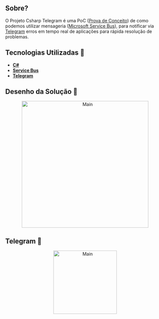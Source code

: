 ## Sobre?
O Projeto Csharp Telegram é uma PoC ([Prova de Conceito](https://pt.wikipedia.org/wiki/Prova_de_conceito#:~:text=Uma%20prova%20de%20conceito%2C%20ou,uma%20pesquisa%20ou%20artigo%20t%C3%A9cnico.)) de como podemos utilizar mensageria ([Microsoft Service Bus](https://docs.microsoft.com/pt-br/azure/service-bus-messaging/service-bus-messaging-overview)), para notificar via [Telegram](https://telegram.org/) erros em tempo real de aplicações para rápida resolução de problemas.

## Tecnologias Utilizadas 🚀
* **[C#](https://docs.microsoft.com/pt-br/dotnet/csharp/)**
* **[Service Bus](https://docs.microsoft.com/pt-br/azure/service-bus-messaging/service-bus-messaging-overview)**
* **[Telegram](https://telegram.org/)**

## Desenho da Solução 🎨
<p align="center">
  <img src="https://ik.imagekit.io/usw9dpm4u3i/csharp-telegram_-Vi4Q-F8xW.png" width="400" title="Main">
</p>

## Telegram 📧
<p align="center">
  <img src="https://ik.imagekit.io/usw9dpm4u3i/WhatsApp_Image_2021-01-10_at_18.58.44_gVvdhOkv7_.jpeg" width="200" title="Main">
</p>